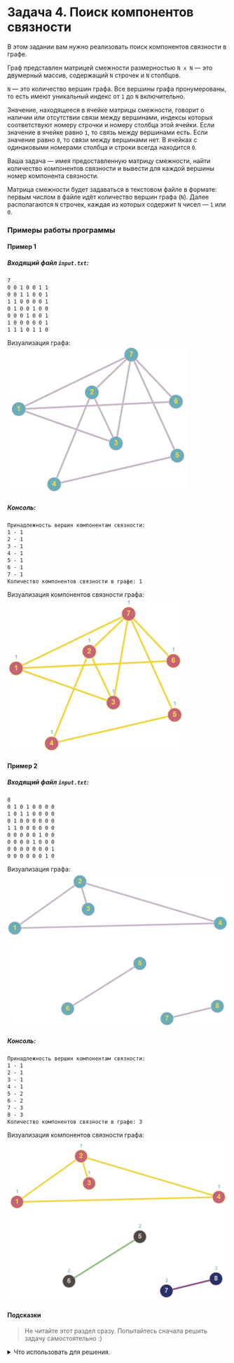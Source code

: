 # Задача 4. Поиск компонентов связности
В этом задании вам нужно реализовать поиск компонентов связности в графе.

Граф представлен матрицей смежности размерностью `N x N` — это двумерный массив, содержащий `N` строчек и `N` столбцов.

`N` — это количество вершин графа. Все вершины графа пронумерованы, то есть имеют уникальный индекс от `1` до `N` включительно.

Значение, находящееся в ячейке матрицы смежности, говорит о наличии или отсутствии связи между вершинами, индексы которых соответствуют номеру строчки и номеру столбца этой ячейки. Если значение в ячейке равно `1`, то связь между вершинами есть. Если значение равно `0`, то связи между вершинами нет. В ячейках с одинаковыми номерами столбца и строки всегда находится `0`.

Ваша задача — имея предоставленную матрицу смежности, найти количество компонентов связности и вывести для каждой вершины номер компонента связности.

Матрица смежности будет задаваться в текстовом файле в формате: первым числом в файле идёт количество вершин графа (`N`). Далее располагаются `N` строчек, каждая из которых содержит `N` чисел — `1` или `0`.

### Примеры работы программы
#### Пример 1
##### Входящий файл `input.txt`:
```
7
0 0 1 0 0 1 1
0 0 1 1 0 0 1
1 1 0 0 0 0 1
0 1 0 0 1 0 0 
0 0 0 1 0 0 1 
1 0 0 0 0 0 1 
1 1 1 0 1 1 0
```

Визуализация графа: ![Граф 1](graph1_empty.png)
##### Консоль:
```
Принадлежность вершин компонентам связности:
1 - 1
2 - 1
3 - 1
4 - 1
5 - 1
6 - 1
7 - 1
Количество компонентов связности в графе: 1
```

Визуализация компонентов связности графа: ![Граф 1 компоненты связности](graph1_components.png)
#### Пример 2
##### Входящий файл `input.txt`:
```
8
0 1 0 1 0 0 0 0 
1 0 1 1 0 0 0 0 
0 1 0 0 0 0 0 0 
1 1 0 0 0 0 0 0 
0 0 0 0 0 1 0 0 
0 0 0 0 1 0 0 0 
0 0 0 0 0 0 0 1 
0 0 0 0 0 0 1 0 
```

Визуализация графа: ![Граф 2](graph2_empty.png)
##### Консоль:
```
Принадлежность вершин компонентам связности:
1 - 1
2 - 1
3 - 1
4 - 1
5 - 2
6 - 2
7 - 3
8 - 3
Количество компонентов связности в графе: 3
```
Визуализация компонентов связности графа: ![Граф 2 компоненты связности](graph2_components.png)

#### Подсказки

> Не читайте этот раздел сразу. Попытайтесь сначала решить задачу самостоятельно :)

<details>

<summary>Что использовать для решения.</summary>

Для чтения из файла используйте `std::ifstream`.

Для хранения матрицы смежности используйте двумерный динамический массив.

Вам понадобится одномерный динамический массив для хранения информации о компонентах связности.

Алгоритм поиска компонентов связности описан в лекции.

</details>
